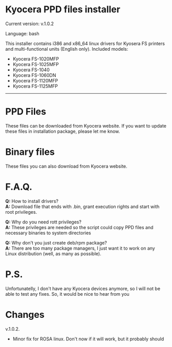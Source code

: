 Kyocera PPD files installer
==================

Current version: v.1.0.2

Language: bash

This installer contains i386 and x86_64 linux drivers for Kyosera FS printers and multi-functional units (English only).
Included models:
- Kyocera FS-1020MFP
- Kyocera FS-1025MFP
- Kyocera FS-1040
- Kyocera FS-1060DN
- Kyocera FS-1120MFP
- Kyocera FS-1125MFP

-------

PPD Files
=========

These files can be downloaded from Kyocera website.
If you want to update these files in installation package, please let me know.

Binary files
============

These files you can also download from Kyocera website.

F.A.Q.
======

**Q:** How to install drivers?<br>
**A:** Download file that ends with .bin, grant execution rights and start with root privileges.

**Q:** Why do you need rott privileges?<br>
**A:** These privileges are needed so the script could copy PPD files and necessary binaries to system directories

**Q:** Why don't you just create deb/rpm package?<br>
**A:** There are too many package managers, I just want it to work on any Linux distribution (well, as many as possible).

P.S.
====

Unfortunatelly, I don't have any Kyocera devices anymore, so I will not be able to test any fixes.
So, it would be nice to hear from you

Changes
=======

v.1.0.2.
- Minor fix for ROSA linux. Don't now if it will work, but it probably should
